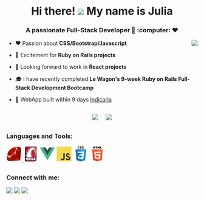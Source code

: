 <h1 align="center">Hi there! <img src="https://i.pinimg.com/originals/23/bd/bb/23bdbb2377322553edd9df0fd4b5d17b.gif" height="50">  My name is Julia</h1>
<h3 align="center">A passionate Full-Stack Developer 🚀 :computer: ❤ </h3><img src="https://media2.giphy.com/media/JoxRm57oo3mGdgbhDv/giphy.gif?cid=790b761165ac1a6d3c550ea5bd0e02296029769b86fdeed7&rid=giphy.gif&ct=s" height="150" align="right">

- ❤ Passion about **CSS/Bootstrap/Javascript**

- 🚀 Excitement for **Ruby on Rails projects**

- 🤝 Looking forward to work in **React projects**

- 🎓 I have recently completed **Le Wagon's 9-week Ruby on Rails Full-Stack Development Bootcamp**

- 🍿 WebApp built within 9 days [Indicaria](https://indicaria.herokuapp.com/)

 ##

<div align="center">
<a href="https://github.com/JuliaFSO" style="text-decoration: none"><img height="150em" src="https://github-readme-streak-stats.herokuapp.com/?user=JuliaFSO&layout=compact&langs_count=7&theme=dracula"/></a>&nbsp&nbsp&nbsp&nbsp
<a href="https://github.com/JuliaFSO" style="text-decoration: none"><img height="150em" src="https://github-readme-stats.vercel.app/api/top-langs/?username=JuliaFSO&layout=compact&langs_count=7&theme=dracula"/></a>

   
   
</div>

 ##

<h3 align="left">Languages and Tools:</h3>
<p align="left"> 	
<a href="https://www.ruby-lang.org/en/" target="_blank"><img src="https://raw.githubusercontent.com/devicons/devicon/master/icons/ruby/ruby-original.svg" alt="ruby" width="40" height="40"/> </a>
<a href="https://rubyonrails.org" target="_blank"><img src="https://raw.githubusercontent.com/devicons/devicon/master/icons/rails/rails-original-wordmark.svg" alt="rails" width="40" height="40"/></a>
<a href="https://vuejs.org" target="_blank"><img src="https://raw.githubusercontent.com/devicons/devicon/master/icons/vuejs/vuejs-original.svg" alt="vuejs" height="40" width="40" ></a>
<a href="https://developer.mozilla.org/en-US/docs/Web/JavaScript" target="_blank"><img src="https://raw.githubusercontent.com/devicons/devicon/master/icons/javascript/javascript-original.svg" alt="javascript" width="40" height="40"/></a>
<a href="https://www.w3schools.com/css/" target="_blank"><img src="https://raw.githubusercontent.com/devicons/devicon/master/icons/css3/css3-original-wordmark.svg" alt="css3" width="40" height="40"/></a>
<a href="https://www.w3.org/html/" target="_blank"><img src="https://raw.githubusercontent.com/devicons/devicon/master/icons/html5/html5-original-wordmark.svg" alt="html5" width="40" height="40"/></a>
</p>

 ##
  
<h3 align="left">Connect with me:</h3>
<p align="left"><div> 
<a href="https://www.linkedin.com/in/juliafachin/" target="_blank"><img src="https://img.shields.io/badge/-LinkedIn-%230077B5?style=for-the-badge&logo=linkedin&logoColor=white" target="_blank"></a>
<a href = "mailto:juliafso@gmail.com"><img src="https://img.shields.io/badge/Gmail-D14836?style=for-the-badge&logo=gmail&logoColor=white" target="_blank"></a>
<a href="https://instagram.com/juliafso/" target="_blank"><img src="https://img.shields.io/badge/-Instagram-%23E4405F?style=for-the-badge&logo=instagram&logoColor=white" target="_blank"></a>
</div></p>
